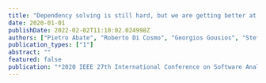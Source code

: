 ```yaml
---
title: "Dependency solving is still hard, but we are getting better at it"
date: 2020-01-01
publishDate: 2022-02-02T11:10:02.024998Z
authors: ["Pietro Abate", "Roberto Di Cosmo", "Georgios Gousios", "Stefano Zacchiroli"]
publication_types: ["1"]
abstract: ""
featured: false
publication: "*2020 IEEE 27th International Conference on Software Analysis, Evolution and Reengineering (SANER)*"
---
```


